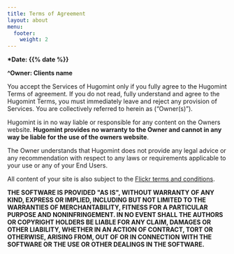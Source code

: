 ```yaml
---
title: Terms of Agreement
layout: about
menu:
  footer:
    weight: 2
---
```


**\*Date: {{% date %}}**

**^Owner: Clients name**

You accept the Services of Hugomint only if you fully agree to the Hugomint Terms of agreement. If you do not read, fully understand and agree to the Hugomint Terms, you must immediately leave and reject any provision of Services. You are collectively referred to herein as (“Owner(s)”).

Hugomint is in no way liable or responsible for any content on the Owners website. **Hugomint provides no warranty to the Owner and cannot in any way be liable for the use of the owners website**.

The Owner understands that Hugomint does not provide any legal advice or any recommendation with respect to any laws or requirements applicable to your use or any of your End Users.

All content of your site is also subject to the [Flickr terms and conditions](https://www.flickr.com/help/terms).

**THE SOFTWARE IS PROVIDED "AS IS", WITHOUT WARRANTY OF ANY KIND, EXPRESS OR IMPLIED, INCLUDING BUT NOT LIMITED TO THE WARRANTIES OF MERCHANTABILITY, FITNESS FOR A PARTICULAR PURPOSE AND NONINFRINGEMENT. IN NO EVENT SHALL THE AUTHORS OR COPYRIGHT HOLDERS BE LIABLE FOR ANY CLAIM, DAMAGES OR OTHER LIABILITY, WHETHER IN AN ACTION OF CONTRACT, TORT OR OTHERWISE, ARISING FROM, OUT OF OR IN CONNECTION WITH THE SOFTWARE OR THE USE OR OTHER DEALINGS IN THE SOFTWARE.**
